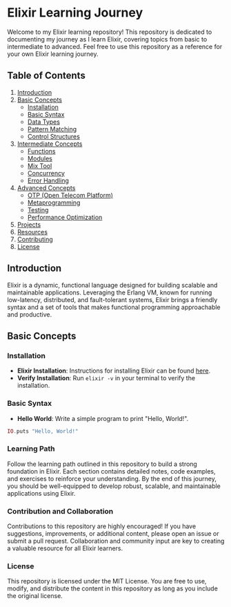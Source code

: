 # Elixir Learning Journey

Welcome to my Elixir learning repository! This repository is dedicated to documenting my journey as I learn Elixir, covering topics from basic to intermediate to advanced. Feel free to use this repository as a reference for your own Elixir learning journey.

## Table of Contents
1. [Introduction](Notes/Introduction.md)
2. [Basic Concepts](Notes/Basic%20Concepts)
    - [Installation](Notes/Basic%20Concepts/Installation.md)
    - [Basic Syntax](Notes/Basic%20Concepts/Basic_Syntax.md)
    - [Data Types](Notes/Basic%20Concepts/Data_Types.md)
    - [Pattern Matching](Notes/Basic%20Concepts/Pattern_Matching.md)
    - [Control Structures](Notes/BasicConcepts/ControlStructures.md)
3. [Intermediate Concepts](#intermediate-concepts)
    - [Functions](#functions)
    - [Modules](#modules)
    - [Mix Tool](#mix-tool)
    - [Concurrency](#concurrency)
    - [Error Handling](#error-handling)
4. [Advanced Concepts](#advanced-concepts)
    - [OTP (Open Telecom Platform)](#otp-open-telecom-platform)
    - [Metaprogramming](#metaprogramming)
    - [Testing](#testing)
    - [Performance Optimization](#performance-optimization)
5. [Projects](#projects)
6. [Resources](#resources)
7. [Contributing](#contributing)
8. [License](#license)

## Introduction
Elixir is a dynamic, functional language designed for building scalable and maintainable applications. Leveraging the Erlang VM, known for running low-latency, distributed, and fault-tolerant systems, Elixir brings a friendly syntax and a set of tools that makes functional programming approachable and productive.

## Basic Concepts

### Installation
- **Elixir Installation**: Instructions for installing Elixir can be found [here](https://elixir-lang.org/install.html).
- **Verify Installation**: Run `elixir -v` in your terminal to verify the installation.

### Basic Syntax
- **Hello World**: Write a simple program to print "Hello, World!".
```elixir
IO.puts "Hello, World!"
```

### Learning Path

Follow the learning path outlined in this repository to build a strong foundation in Elixir. Each section contains detailed notes, code examples, and exercises to reinforce your understanding. By the end of this journey, you should be well-equipped to develop robust, scalable, and maintainable applications using Elixir.

### Contribution and Collaboration

Contributions to this repository are highly encouraged! If you have suggestions, improvements, or additional content, please open an issue or submit a pull request. Collaboration and community input are key to creating a valuable resource for all Elixir learners.

### License

This repository is licensed under the MIT License. You are free to use, modify, and distribute the content in this repository as long as you include the original license.
